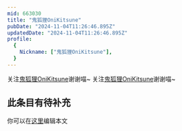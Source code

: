 ```yaml
---
mid: 663030
title: "鬼狐狸OniKitsune"
pubDate: "2024-11-04T11:26:46.895Z"
updatedDate: "2024-11-04T11:26:46.895Z"
profile:
  {
    Nickname: ["鬼狐狸OniKitsune"],
  }
---
```


关注[鬼狐狸OniKitsune](https://space.bilibili.com/663030)谢谢喵~ 关注[鬼狐狸OniKitsune](https://space.bilibili.com/663030)谢谢喵~

## 此条目有待补充
你可以在[这里](https://github.com/Yuhanawa/VTuber.ICU/edit/master/src/content/v/鬼狐狸OniKitsune/index.md)编辑本文
